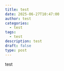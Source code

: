 ```yaml
---
title: test
date: 2025-06-27T10:47:00
author: test
categories:
  - test
tags:
  - test
description: test
draft: false
type: post
---
```

test
